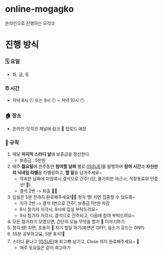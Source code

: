 # online-mogagko
온라인으로 진행하는 모각코 


# 진행 방식
### 🗓 요일 
- 화, 금, 토

### ⏰ 시간 
- 저녁 8시 🕗 또는 9시 🕘 ~ 저녁 10시 🕙

### 🏠 장소 
- 온라인-모각코 채널에 링크 🔗 업로드 예정

### 🤙 규칙
1. 매달 **마지막 스터디 날**에 보증금을 정산한다.
   - 보증금 : 5만원
2. 매주 **월요일**에 한주동안 **참여할 날짜** 별로 [[ISSUE]](https://github.com/daadaadaah/online-mogagko/issues/1)를 발행하여 **참여 시간**과 **자신만의 닉네임 라벨**을 라벨링하고, **할 일**을 남겨주세요~
   - 약속한 날짜에 미참여시 결석으로 간주! (단, 불가피한 야근시, 직장동료와 인증샷! 📸)
   - 결석 2번 -> 퇴출 🙋‍♀️
3. 입실은 5분 전까지 완료해주세요!🙇‍♀️ 정각 땡! 치면 집중할 수 있도록~
   - 지각 2번 -> 결석 1번으로 간주!, 보증금 1만원 차감
   - 8시 참가자 지각시, 9시에 입실 부탁드려요~
   - 9시 참가자 지각시, 결석으로 간주되고, 다음에 참여 부탁드려요~
4. 모든 참가자가 모였으면, 간단히 오늘 무엇을 할지 🤔 이야기하기 
5. 정각 땡! 치면, 조용히 🤫 자기 할일 하기(화면은 OFF!, 음소거 모드는 ON!!)
6. 55분 공부하고💻, 5분 휴식!💪
7. 스터디 끝나고 [[ISSUE]](https://github.com/daadaadaah/online-mogagko/issues/1)에 회고😎 남기고, Close 까지 완료해주세요~ 👊
    - 매주 토요일은 같이 회고하기
